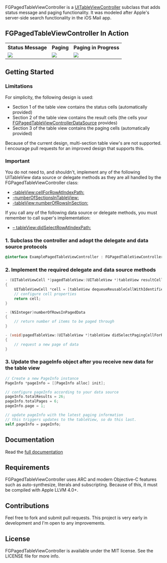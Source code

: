FGPagedTableViewController is a [UITableViewController](http://developer.apple.com/library/ios/#documentation/uikit/reference/UITableViewController_Class/Reference/Reference.html) subclass that adds status message and paging functionality. It was modeled after Apple's server-side search functionality in the iOS Mail app.

## FGPagedTableViewController In Action

<table>
  <tr>
	<th>Status Message</th>
	<th>Paging</th>
	<th>Paging in Progress</th>
  </tr>
  <tr>
	<td><img src="http://fernglow.github.com/FGPagedTableViewController/images/FGPagedTableViewController-1-medium.png"></td>
	<td><img src="http://fernglow.github.com/FGPagedTableViewController/images/FGPagedTableViewController-2-medium.png"></td>
	<td><img src="http://fernglow.github.com/FGPagedTableViewController/images/FGPagedTableViewController-3-medium.png"></td>
  </tr>
</table>

## Getting Started

### Limitations

For simplicity, the following design is used:

- Section 1 of the table view contains the status cells (automatically provided)
- Section 2 of the table view contains the result cells (the cells your [FGPagedTableViewControllerDataSource](http://fernglow.github.com/FGPagedTableViewController/Documentation/Protocols/FGPagedTableViewControllerDataSource.html) provides)
- Section 3 of the table view contains the paging cells (automatically provided)

Because of the current design, multi-section table view's are not supported. I encourage pull requests for an improved design that supports this.

### Important

You do not need to, and shouldn't, implement any of the following UITableView data source or delegate methods as they are all handled by the FGPagedTableViewController class:

- [-tableView:cellForRowAtIndexPath:](http://developer.apple.com/library/ios/documentation/uikit/reference/UITableViewDataSource_Protocol/Reference/Reference.html#//apple_ref/occ/intfm/UITableViewDataSource/tableView:cellForRowAtIndexPath:)
- [-numberOfSectionsInTableView:](http://developer.apple.com/library/ios/documentation/uikit/reference/UITableViewDataSource_Protocol/Reference/Reference.html#//apple_ref/occ/intfm/UITableViewDataSource/numberOfSectionsInTableView:)
- [-tableView:numberOfRowsInSection:](http://developer.apple.com/library/ios/documentation/uikit/reference/UITableViewDataSource_Protocol/Reference/Reference.html#//apple_ref/occ/intfm/UITableViewDataSource/tableView:numberOfRowsInSection:)

If you call any of the following data source or delegate methods, you must remember to call super's implementation:

- [– tableView:didSelectRowAtIndexPath:](http://developer.apple.com/library/ios/documentation/uikit/reference/UITableViewDelegate_Protocol/Reference/Reference.html#//apple_ref/occ/intfm/UITableViewDelegate/tableView:didSelectRowAtIndexPath:)

### 1. Subclass the controller and adopt the delegate and data source protocols

```objective-c
@interface ExamplePagedTableViewController : FGPagedTableViewController <FGPagedTableViewControllerDelegate, FGPagedTableViewControllerDataSource>
```

### 2. Implement the required delegate and data source methods

```objective-c
- (UITableViewCell *)pagedTableView:(UITableView *)tableView resultCellForRowAtIndexPath:(NSIndexPath *)indexPath
{
	UITableViewCell *cell = [tableView dequeueReusableCellWithIdentifier:@"CellIdentifier" forIndexPath:indexPath];
	// configure cell properties
	return cell;
}

- (NSInteger)numberOfRowsInPagedData
{
	// return number of items to be paged through
}

- (void)pagedTableView:(UITableView *)tableView didSelectPagingCellForRowAtIndexPath:(NSIndexPath *)indexPath
{
	// request a new page of data
}
```

### 3. Update the pageInfo object after you receive new data for the table view

```objective-c
// Create a new PageInfo instance
PageInfo *pageInfo = [[PageInfo alloc] init];

// configure pageInfo according to your data source
pageInfo.totalResults = 26;
pageInfo.totalPages = 6;
pageInfo.page = 1;

// update pageInfo with the latest paging information
// this triggers updates to the tableView, so do this last.
self.pageInfo = pageInfo;
```
## Documentation

Read the [full documentation](http://fernglow.github.com/FGPagedTableViewController/Documentation/html/index.html)

## Requirements

FGPagedTableViewController uses ARC and modern Objective-C features such as auto-synthesize, literals and subscripting. Because of this, it must be compiled with Apple LLVM 4.0+.

## Contributions

Feel free to fork and submit pull requests. This project is very early in development and I'm open to any improvements.

## License

FGPagedTableViewController is available under the MIT license. See the LICENSE file for more info.